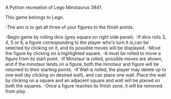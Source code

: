 A Python recreation of Lego Minotaurus 3841.

This game belongs to Lego.

-The aim is to get all three of your figures to the finish points.

-Begin game by rolling dice (grey square on right side panel).
-If dice rolls 3, 4, 5 or 6, a figure corresponding to the player who's turn it is,can be selected by clicking on it, and its possible moves will be displayed.
-Move the figure by clicking on a highlighted square.
-6 must be rolled to move a figure from its start point.
-If Minotaur is rolled, possible moves are shown, and if the minotaur lands on a figure, both the minotaur and figure will be returned to their starting points.
-If Wall is rolled, the player may delete up to one wall (by clicking on desired wall), and can place one wall. Place the wall by clicking on a square and an adjacent square and wall will be placed on both the squares.
-Once a figure reaches its finish zone, it will be removed from play